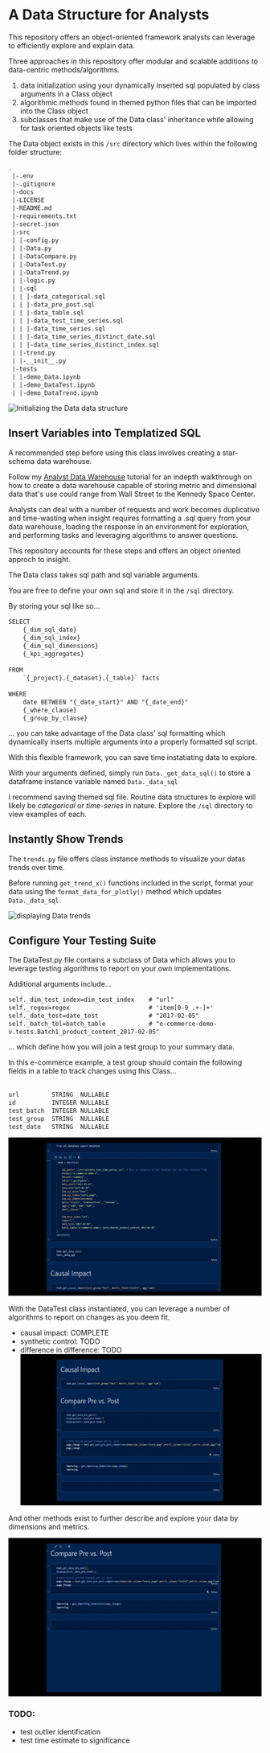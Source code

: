 # A Data Structure for Analysts

This repository offers an object-oriented framework analysts can leverage to efficiently explore and explain data. 

Three approaches in this repository offer modular and scalable additions to data-centric methods/algorithms.

1. data initialization using your dynamically inserted sql populated by class arguments in a Class object
2. algorithmic methods found in themed python files that can be imported into the Class object 
3. subclasses that make use of the Data class' inheritance while allowing for task oriented objects like tests

The Data object exists in this `/src` directory which lives within the following folder structure:


```
.
 |-.env
 |-.gitignore
 |-docs
 |-LICENSE
 |-README.md
 |-requirements.txt
 |-secret.json
 |-src
 | |-config.py
 | |-Data.py
 | |-DataCompare.py
 | |-DataTest.py
 | |-DataTrend.py
 | |-logic.py
 | |-sql
 | | |-data_categorical.sql
 | | |-data_pre_post.sql
 | | |-data_table.sql
 | | |-data_test_time_series.sql
 | | |-data_time_series.sql
 | | |-data_time_series_distinct_date.sql
 | | |-data_time_series_distinct_index.sql
 | |-trend.py
 | |-__init__.py
 |-tests
 | |-demo_Data.ipynb
 | |-demo_DataTest.ipynb
 | |-demo_DataTrend.ipynb
```

![Initializing the Data data structure](./docs/initializeData.gif)

## Insert Variables into Templatized SQL

A recommended step before using this class involves creating a star-schema data warehouse.

Follow my [Analyst Data Warehouse](https://github.com/VanAltrades/analyst-data-warehouse) tutorial for an indepth walkthrough on how to create a data warehouse capable of storing metric and dimensional data that's use could range from Wall Street to the Kennedy Space Center.

Analysts can deal with a number of requests and work becomes duplicative and time-wasting when insight requires formatting a .sql query from your data warehouse, loading the response in an environment for exploration, and performing tasks and leveraging algorithms to answer questions.

This repository accounts for these steps and offers an object oriented approch to insight.

The Data class takes sql path and sql variable arguments.

You are free to define your own sql and store it in the `/sql` directory.

By storing your sql like so...

```
SELECT
    {_dim_sql_date}
    {_dim_sql_index}
    {_dim_sql_dimensions}
    {_kpi_aggregates}

FROM 
    `{_project}.{_dataset}.{_table}` facts

WHERE 
    date BETWEEN "{_date_start}" AND "{_date_end}"
    {_where_clause}
    {_group_by_clause}
```
... you can take advantage of the Data class' sql formatting which dynamically inserts multiple arguments into a properly formatted sql script.

With this flexible framework, you can save time instatiating data to explore.

With your arguments defined, simply run `Data._get_data_sql()` to store a dataframe instance variable named `Data._data_sql`

I recommend saving themed sql file. Routine data structures to explore will likely be *categorical* or *time-series* in nature. Explore the `/sql` directory to view examples of each.

## Instantly Show Trends

The `trends.py` file offers class instance methods to visualize your datas trends over time.

Before running `get_trend_x()` functions included in the script, format your data using the `format_data_for_plotly()` method which updates `Data._data_sql`.

![displaying Data trends](./docs/trend.gif)

## Configure Your Testing Suite

The DataTest.py file contains a subclass of Data which allows you to leverage testing algorithms to report on your own implementations.

Additional arguments include...

```
self._dim_test_index=dim_test_index    # "url"
self._regex=regex                      # 'item[0-9_.+-]+'
self._date_test=date_test              # "2017-02-05"
self._batch_tbl=batch_table            # "e-commerce-demo-v.tests.Batch1_product_content_2017-02-05"

```

... which define how you will join a test group to your summary data.

In this e-commerce example, a test group should contain the following fields in a table to track changes using this Class...

```
	
url	        STRING	NULLABLE				
id	        INTEGER	NULLABLE				
test_batch	INTEGER	NULLABLE				
test_group	STRING	NULLABLE				
test_date	STRING	NULLABLE		
```

![Initializing the DataTest subclass](./docs/initializeDataTest.gif)

With the DataTest class instantiated, you can leverage a number of algorithms to report on changes as you deem fit.

* causal impact:             COMPLETE
* synthetic control:         TODO
* difference in difference:  TODO
![Run a causal analysis of your test](./docs/causalimpact.gif)

And other methods exist to further describe and explore your data by dimensions and metrics.

![Understand pre-post changes to your test dimensions](./docs/prepost.gif)

### TODO:

* test outlier identification
* test time estimate to significance